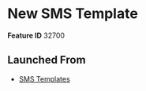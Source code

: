 # New SMS Template

**Feature ID** 32700

## Launched From

- [SMS Templates](SMS%20Templates.md)











































































